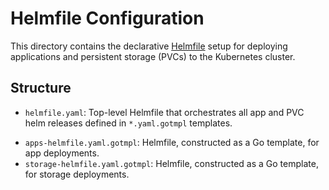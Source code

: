 # Helmfile Configuration

This directory contains the declarative [Helmfile](https://github.com/helmfile/helmfile) setup for deploying applications and persistent storage (PVCs) to the Kubernetes cluster.

## Structure

- `helmfile.yaml`: Top-level Helmfile that orchestrates all app and PVC helm releases defined in `*.yaml.gotmpl` templates.
<!-- `_common.gotmpl`: Go template defining reusable variables (e.g., chart paths, values directory, namespace). -->
- `apps-helmfile.yaml.gotmpl`: Helmfile, constructed as a Go template, for app deployments.
- `storage-helmfile.yaml.gotmpl`: Helmfile, constructed as a Go template, for storage deployments.

